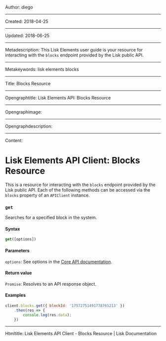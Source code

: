 Author: diego

----

Created: 2018-04-25

----

Updated: 2018-06-25

----

Metadescription: This Lisk Elements user guide is your resource for interacting with the `blocks` endpoint provided by the Lisk public API.

----

Metakeywords: lisk elements blocks

----

Title: Blocks Resource

----

Opengraphtitle: Lisk Elements API: Blocks Resource

----

Opengraphimage: 

----

Opengraphdescription: 

----

Content: 

# Lisk Elements API Client: Blocks Resource

This is a resource for interacting with the `blocks` endpoint provided by the Lisk public API. Each of the following methods can be accessed via the `blocks` property of an `APIClient` instance.

### `get`

Searches for a specified block in the system.

#### Syntax

```js
get([options])
```

#### Parameters

`options`: See options in the [Core API documentation](/lisk-core/user-guide/api/1-0/1-0.json).

#### Return value

`Promise`: Resolves to an API response object.

#### Examples

```js
client.blocks.get({ blockId: '17572751491778765213' })
    .then(res => {
        console.log(res.data);
    })
```

----

Htmltitle: Lisk Elements API Client - Blocks Resource  | Lisk Documentation
